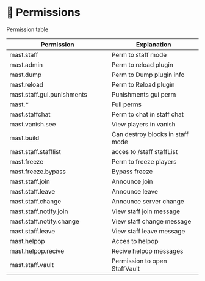 # 👮 Permissions

Permission table

<table><thead><tr><th width="252">Permission</th><th>Explanation</th></tr></thead><tbody><tr><td>mast.staff</td><td>Perm to staff mode</td></tr><tr><td>mast.admin</td><td>Perm to reload plugin</td></tr><tr><td>mast.dump</td><td>Perm to Dump plugin info</td></tr><tr><td>mast.reload</td><td>Perm to Reload plugin</td></tr><tr><td>mast.staff.gui.punishments</td><td>Punishments gui perm</td></tr><tr><td>mast.*</td><td>Full perms</td></tr><tr><td>mast.staffchat</td><td>Perm to chat in staff chat</td></tr><tr><td>mast.vanish.see</td><td>View players in vanish</td></tr><tr><td>mast.build</td><td>Can destroy blocks in staff mode</td></tr><tr><td>mast.staff.stafflist</td><td>acces to /staff staffList</td></tr><tr><td>mast.freeze</td><td>Perm to freeze players</td></tr><tr><td>mast.freeze.bypass</td><td>Bypass freeze</td></tr><tr><td>mast.staff.join</td><td>Announce join</td></tr><tr><td>mast.staff.leave</td><td>Announce leave</td></tr><tr><td>mast.staff.change</td><td>Announce server change</td></tr><tr><td>mast.staff.notify.join</td><td>View staff join message</td></tr><tr><td>mast.staff.notify.change</td><td>View staff change message</td></tr><tr><td>mast.staff.leave</td><td>View staff leave message</td></tr><tr><td>mast.helpop</td><td>Acces to helpop</td></tr><tr><td>mast.helpop.recive</td><td>Recive helpop messages</td></tr><tr><td>mast.staff.vault</td><td>Permission to open StaffVault</td></tr></tbody></table>

